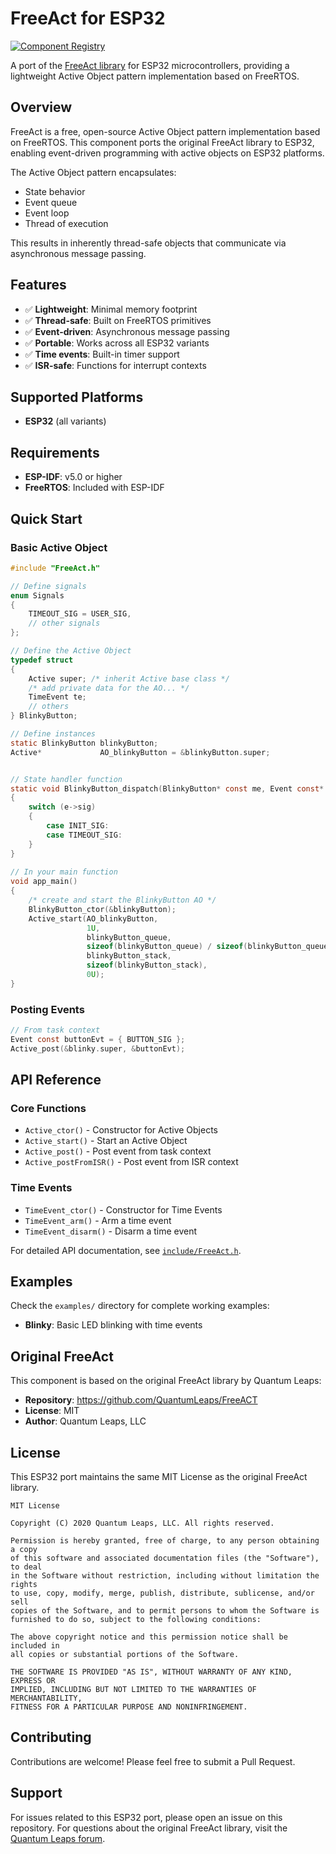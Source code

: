 # FreeAct for ESP32

[![Component Registry](https://components.espressif.com/components/ozanoner/freeact-esp32/badge.svg)](https://components.espressif.com/components/ozanoner/freeact-esp32)

A port of the [FreeAct library](https://github.com/QuantumLeaps/FreeACT) for ESP32 microcontrollers, providing a lightweight Active Object pattern implementation based on FreeRTOS.

## Overview

FreeAct is a free, open-source Active Object pattern implementation based on FreeRTOS. This component ports the original FreeAct library to ESP32, enabling event-driven programming with active objects on ESP32 platforms.

The Active Object pattern encapsulates:
- State behavior
- Event queue  
- Event loop
- Thread of execution

This results in inherently thread-safe objects that communicate via asynchronous message passing.

## Features

- ✅ **Lightweight**: Minimal memory footprint
- ✅ **Thread-safe**: Built on FreeRTOS primitives
- ✅ **Event-driven**: Asynchronous message passing
- ✅ **Portable**: Works across all ESP32 variants
- ✅ **Time events**: Built-in timer support
- ✅ **ISR-safe**: Functions for interrupt contexts

## Supported Platforms

- **ESP32** (all variants)

## Requirements

- **ESP-IDF**: v5.0 or higher
- **FreeRTOS**: Included with ESP-IDF


## Quick Start

### Basic Active Object

```c
#include "FreeAct.h"

// Define signals
enum Signals
{
    TIMEOUT_SIG = USER_SIG,
    // other signals
};

// Define the Active Object
typedef struct
{
    Active super; /* inherit Active base class */
    /* add private data for the AO... */
    TimeEvent te;
    // others
} BlinkyButton;

// Define instances
static BlinkyButton blinkyButton;
Active*             AO_blinkyButton = &blinkyButton.super;


// State handler function
static void BlinkyButton_dispatch(BlinkyButton* const me, Event const* const e)
{
    switch (e->sig)
    {
        case INIT_SIG:
        case TIMEOUT_SIG:
    }
}
    
// In your main function
void app_main()
{
    /* create and start the BlinkyButton AO */
    BlinkyButton_ctor(&blinkyButton);
    Active_start(AO_blinkyButton,                                             ///< Active object to start
                 1U,                                                          ///< Task priority (1-based)
                 blinkyButton_queue,                                          ///< event queue storage
                 sizeof(blinkyButton_queue) / sizeof(blinkyButton_queue[0]),  ///< queue length
                 blinkyButton_stack,                                          ///< stack storage
                 sizeof(blinkyButton_stack),                                  ///< stack size in bytes
                 0U);
}

```

### Posting Events

```c
// From task context
Event const buttonEvt = { BUTTON_SIG };
Active_post(&blinky.super, &buttonEvt);
```

## API Reference

### Core Functions

- `Active_ctor()` - Constructor for Active Objects
- `Active_start()` - Start an Active Object
- `Active_post()` - Post event from task context
- `Active_postFromISR()` - Post event from ISR context

### Time Events

- `TimeEvent_ctor()` - Constructor for Time Events  
- `TimeEvent_arm()` - Arm a time event
- `TimeEvent_disarm()` - Disarm a time event

For detailed API documentation, see [`include/FreeAct.h`](include/FreeAct.h).

## Examples

Check the `examples/` directory for complete working examples:

- **Blinky**: Basic LED blinking with time events

## Original FreeAct

This component is based on the original FreeAct library by Quantum Leaps:
- **Repository**: https://github.com/QuantumLeaps/FreeACT
- **License**: MIT
- **Author**: Quantum Leaps, LLC

## License

This ESP32 port maintains the same MIT License as the original FreeAct library.

```
MIT License

Copyright (C) 2020 Quantum Leaps, LLC. All rights reserved.

Permission is hereby granted, free of charge, to any person obtaining a copy
of this software and associated documentation files (the "Software"), to deal
in the Software without restriction, including without limitation the rights
to use, copy, modify, merge, publish, distribute, sublicense, and/or sell
copies of the Software, and to permit persons to whom the Software is
furnished to do so, subject to the following conditions:

The above copyright notice and this permission notice shall be included in
all copies or substantial portions of the Software.

THE SOFTWARE IS PROVIDED "AS IS", WITHOUT WARRANTY OF ANY KIND, EXPRESS OR
IMPLIED, INCLUDING BUT NOT LIMITED TO THE WARRANTIES OF MERCHANTABILITY,
FITNESS FOR A PARTICULAR PURPOSE AND NONINFRINGEMENT.
```

## Contributing

Contributions are welcome! Please feel free to submit a Pull Request.

## Support

For issues related to this ESP32 port, please open an issue on this repository.
For questions about the original FreeAct library, visit the [Quantum Leaps forum](https://www.state-machine.com/forums).